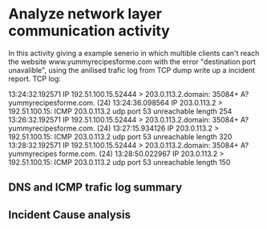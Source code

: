 <h1 style = "center">Analyze network layer communication activity</h1>
<p>In this activity giving a example senerio in which multible clients can't reach the website www.yummyrecipesforme.com with the  error "destination port unavalible", using the anilised trafic log from TCP dump write up a incident report. TCP log: </p>
    13:24:32.192571 IP 192.51.100.15.52444 > 203.0.113.2.domain: 35084+ A? yummyrecipesforme.com. (24)  
    13:24:36.098564 IP 203.0.113.2 > 192.51.100.15: ICMP 203.0.113.2 udp port 53 unreachable length 254  
    13:26:32.192571 IP 192.51.100.15.52444 > 203.0.113.2.domain: 35084+ A? yummyrecipesforme.com. (24)  
    13:27:15.934126 IP 203.0.113.2 > 192.51.100.15: ICMP 203.0.113.2 udp port 53 unreachable length 320  
    13:28:32.192571 IP 192.51.100.15.52444 > 203.0.113.2.domain: 35084+ A? yummyrecipes forme.com. (24)  
    13:28:50.022967 IP 203.0.113.2 > 192.51.100.15: ICMP 203.0.113.2 udp port 53 unreachable length 150  

<h2 style = "center"> DNS and ICMP trafic log summary</h2>
<h2 style = "center">Incident Cause analysis</h2>
